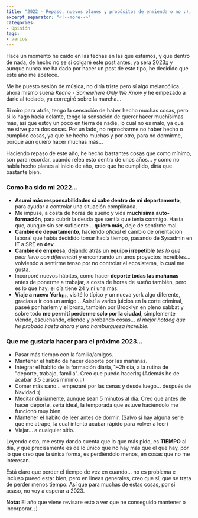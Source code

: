 ```yaml
---
title: "2022 - Repaso, nuevos planes y propósitos de enmienda o no :), pero sin ser demasiado duro conmigo mismo..."
excerpt_separator: "<!--more-->"
categories:
- Opinión
tags:
- varios
---
```

Hace un momento he caído en las fechas en las que estamos, y que dentro de nada, de hecho no se si colgaré este post antes, ya será 2023¡¡ y aunque nunca me ha dado por hacer un post de este tipo, he decidido que este año me apetece.
<!--more-->

Me he puesto sesión de música, no diría triste pero sí algo melancólica... ahora mismo suena *Keane - Somewhere Only We Know* y he empezado a darle al teclado, ya corregiré sobre la marcha...

Si miro para atrás, tengo la sensación de haber hecho muchas cosas, pero si lo hago hacia delante, tengo la sensación de querer hacer muchísimas más, así que estoy un poco en tierra de nadie, lo cual no es malo, ya que me sirve para dos cosas. Por un lado, no reprocharme no haber hecho o cumplido cosas, ya que he hecho muchas y por otro, para no dormirme, porque aún quiero hacer muchas más...

Haciendo repaso de este año, he hecho bastantes cosas que como mínimo, son para recordar, cuando relea esto dentro de unos años... y como no había hecho planes al inicio de año, creo que he cumplido, diría que bastante bien.

### Como ha sido mi 2022...

* **Asumí más responsabilidades si cabe dentro de mi departamento**, para ayudar a controlar una situación complicada.
* Me impuse, a costa de horas de sueño y vida **muchísima auto-formación**, para cubrir la deuda que sentía que tenia conmigo. Hasta que, aunque sin ser suficiente... **quiero más**, deje de sentirme mal.
* **Cambié de departamento**, haciendo *oficial* el cambio de orientación laboral que habia decidido tomar hacía tiempo, pasando de Sysadmin en IT a SRE en **dev**.
* **Cambie de empresa**, dejando atrás un **equipo irrepetible** (*es lo que peor llevo con diferencia*) y encontrando un unos proyectos increíbles... volviendo a sentirme tenso por no controlar el ecosistema, lo cual me gusta.
* Incorporé nuevos hábitos, como hacer **deporte todas las mañanas** antes de ponerme a trabajar, a costa de horas de sueño también, pero es lo que hay; el día tiene 24 y ni una más.
* **Viaje a nueva York¡¡¡**, visité lo típico y un nueva york algo diferente, gracias a ir con un amigo... Asistí a varios juicios en la corte criminal, paseé por harlem y el bronx, también por Brooklyn en pleno sabbat y sobre todo **me permití perderme solo por la ciudad**, simplemente viendo, escuchando, oliendo y probando cosas... *el mejor hotdog que he probado hasta ahora y una hamburguesa increíble*. 

### Que me gustaría hacer para el próximo 2023...

* Pasar más tiempo con la familia/amigos.
* Mantener el habito de hacer deporte por las mañanas.
* Integrar el habito de la formación diaria, 1~2h día, a la rutina de "deporte, trabajo, familia". Creo que puedo hacerlo¡ (Además he de acabar 3,5 cursos mínimo¡¡¡)
* Comer más sano... empezaré por las cenas y desde luego... después de Navidad :(
* Meditar diariamente, aunque sean 5 minutos al día. Creo que antes de hacer deporte, seria ideal, la temporada que estuve haciéndolo me funcionó muy bien.
* Mantener el habito de leer antes de dormir. (Salvo si hay alguna serie que me atrape, la cual intento acabar rápido para volver a leer)
* Viajar... a cualquier sitio.

Leyendo esto, me estoy dando cuenta que lo que más pido, es **TIEMPO** al día, y que precisamente es de lo único que no hay más que el que hay, por lo que creo que la única forma, es perdiéndolo menos, en cosas que no me interesan. 

Está claro que perder el tiempo de vez en cuando... no es problema e incluso pueed estar bien, pero en lineas generales, creo que sí, que se trata de perder menos tiempo. Así que para muchas de estas cosas, por si acaso, no voy a esperar a 2023.

**Nota:** El año que viene revisare esto a ver que he conseguido mantener o incorporar. ;)